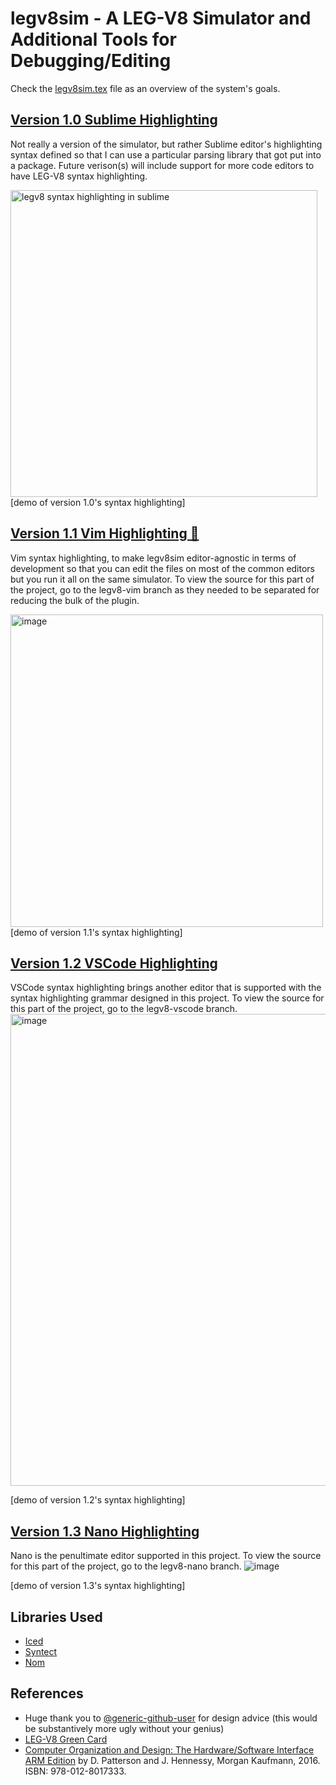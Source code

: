 # legv8sim - A LEG-V8 Simulator and Additional Tools for Debugging/Editing 

Check the [legv8sim.tex](https://github.com/anvitha305/legv8sim/blob/master/legv8sim.tex) file as an overview of the system's goals.

## [Version 1.0 Sublime Highlighting](https://github.com/anvitha305/legv8sim/releases/tag/sublime)
Not really a version of the simulator, but rather Sublime editor's highlighting syntax defined so that I can use a particular parsing library that got put into a package. Future verison(s) will include support for more code editors to have LEG-V8 syntax highlighting.

<img width="491" alt="legv8 syntax highlighting in sublime" src="https://user-images.githubusercontent.com/44482134/213086258-32fa6c3a-bd7b-419b-a254-2064baf17c8c.png">
[demo of version 1.0's syntax highlighting]

## [Version 1.1 Vim Highlighting 🥰](https://github.com/anvitha305/legv8sim/releases/tag/vim)
Vim syntax highlighting, to make legv8sim editor-agnostic in terms of development so that you can edit the files on most of the common editors but you run it all on the same simulator. To view the source for this part of the project, go to the legv8-vim branch as they needed to be separated for reducing the bulk of the plugin.

<img width="500" alt="image" src="https://user-images.githubusercontent.com/44482134/221989709-90eac815-2d9b-4449-98f2-c82d98d3bc87.png">
[demo of version 1.1's syntax highlighting]

## [Version 1.2 VSCode Highlighting](https://github.com/anvitha305/legv8sim/releases/tag/vs-code)
VSCode syntax highlighting brings another editor that is supported with the syntax highlighting grammar designed in this project. To view the source for this part of the project, go to the legv8-vscode branch.
<img width="755" alt="image" src="https://user-images.githubusercontent.com/44482134/221992519-c1748e6d-5b3b-4a74-8752-bb2cf95d8b55.png">

[demo of version 1.2's syntax highlighting]

## [Version 1.3 Nano Highlighting](https://github.com/anvitha305/legv8sim/releases/tag/nano)
Nano is the penultimate editor supported in this project. To view the source for this part of the project, go to the legv8-nano branch.
![image](https://github.com/anvitha305/legv8sim/assets/44482134/b632fb3c-b2e5-4461-bf40-fda96d10444a)

[demo of version 1.3's syntax highlighting]

## Libraries Used
- [Iced](https://iced.rs/)
- [Syntect](https://github.com/trishume/syntect)
- [Nom](https://github.com/rust-bakery/nom)

## References
- Huge thank you to [@generic-github-user](https://github.com/generic-github-user) for design advice (this would be substantively more ugly without your genius)
- [LEG-V8 Green Card](https://montcs.bloomu.edu/Information/ARMv8/legv8-green-card.compressed.pdf)
- [Computer Organization and Design: The Hardware/Software Interface ARM Edition](https://g.co/kgs/8cbQrC) by D. Patterson and J. Hennessy, Morgan Kaufmann, 2016. ISBN: 978-012-8017333.
